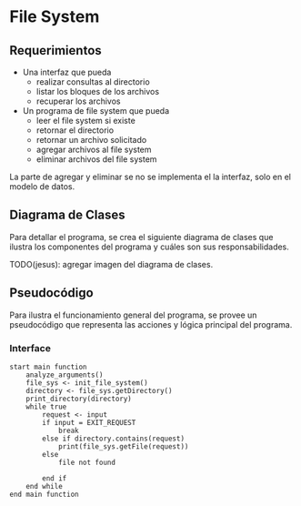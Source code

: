 # File System

## Requerimientos

- Una interfaz que pueda
   - realizar consultas al directorio
   - listar los bloques de los archivos
   - recuperar los archivos
- Un programa de file system que pueda
   - leer el file system si existe
   - retornar el directorio
   - retornar un archivo solicitado
   - agregar archivos al file system
   - eliminar archivos del file system

La parte de agregar y eliminar se no se implementa el la interfaz, solo en el
modelo de datos.

## Diagrama de Clases

Para detallar el programa, se crea el siguiente diagrama de clases que ilustra
los componentes del programa y cuáles son sus responsabilidades.

TODO(jesus): agregar imagen del diagrama de clases.

## Pseudocódigo

Para ilustra el funcionamiento general del programa, se provee un pseudocódigo
que representa las acciones y lógica principal del programa.

### Interface
``` pseudo
start main function
    analyze_arguments()
    file_sys <- init_file_system()
    directory <- file_sys.getDirectory()
    print_directory(directory)
    while true
        request <- input
        if input = EXIT_REQUEST
            break
        else if directory.contains(request)
            print(file_sys.getFile(request))
        else
            file not found

        end if
    end while
end main function
```